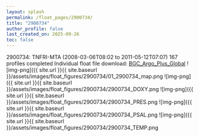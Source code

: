 ```yaml
---
layout: splash
permalink: /float_pages/2900734/
title: "2900734"
author_profile: false
last_created_on: 2025-09-26
toc: false
---
```

 
2900734: TNFRI-MTA (2008-03-06T08:02 to 2011-05-12T07:07)
167 profiles completed
Individual float file download: [BGC_Argo_Plus_Global](https://ftp.soest.hawaii.edu/bgc_argo_plus/Individual_Floats/outliers_removed/2900734_Sprof_processed.nc)
![img-png]({{ site.url }}{{ site.baseurl }}/assets/images/float_figures/2900734/01_2900734_map.png
![img-png]({{ site.url }}{{ site.baseurl }}/assets/images/float_figures/2900734/2900734_DOXY.png
![img-png]({{ site.url }}{{ site.baseurl }}/assets/images/float_figures/2900734/2900734_PRES.png
![img-png]({{ site.url }}{{ site.baseurl }}/assets/images/float_figures/2900734/2900734_PSAL.png
![img-png]({{ site.url }}{{ site.baseurl }}/assets/images/float_figures/2900734/2900734_TEMP.png

